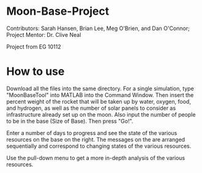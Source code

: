# Moon-Base-Project

Contributors: Sarah Hansen, Brian Lee, Meg O'Brien, and Dan O'Connor;
Project Mentor: Dr. Clive Neal 

Project from EG 10112 

# How to use 
Download all the files into the same directory. For a single simulation, type "MoonBaseTool" into MATLAB into the Command Window. Then insert the percent weight of the rocket that will be taken up by water, oxygen, food, and hydrogen, as well as the number of solar panels to consider as infrastructure already set up on the moon. Also input the number of people to be in the base (Size of Base). Then press "Go!".

Enter a number of days to progress and see the state of the various resources on the base on the right. The messages on the are arranged sequentially and correspond to changing states of the various resources. 

Use the pull-down menu to get a more in-depth analysis of the various resources. 
